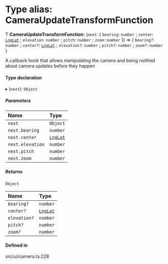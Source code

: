 # Type alias: CameraUpdateTransformFunction

Ƭ **CameraUpdateTransformFunction**: (`next`: \{ `bearing`: `number` ; `center`: [`LngLat`](../classes/LngLat.md) ; `elevation`: `number` ; `pitch`: `number` ; `zoom`: `number`  }) => \{ `bearing?`: `number` ; `center?`: [`LngLat`](../classes/LngLat.md) ; `elevation?`: `number` ; `pitch?`: `number` ; `zoom?`: `number`  }

A callback hook that allows manipulating the camera and being notified about camera updates before they happen

#### Type declaration

▸ (`next`): `Object`

##### Parameters

| Name | Type |
| :------ | :------ |
| `next` | `Object` |
| `next.bearing` | `number` |
| `next.center` | [`LngLat`](../classes/LngLat.md) |
| `next.elevation` | `number` |
| `next.pitch` | `number` |
| `next.zoom` | `number` |

##### Returns

`Object`

| Name | Type |
| :------ | :------ |
| `bearing?` | `number` |
| `center?` | [`LngLat`](../classes/LngLat.md) |
| `elevation?` | `number` |
| `pitch?` | `number` |
| `zoom?` | `number` |

#### Defined in

src/ui/camera.ts:228
